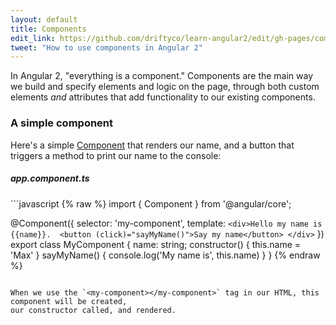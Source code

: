 ```yaml
---
layout: default
title: Components
edit_link: https://github.com/driftyco/learn-angular2/edit/gh-pages/components/index.md
tweet: "How to use components in Angular 2"
---
```


In Angular 2, "everything is a component." Components are the main way we build and specify elements and logic on the page, through both custom elements *and* attributes that add functionality to our existing components.

### A simple component

Here's a simple [Component](https://angular.io/docs/ts/latest/api/core/index/Component-decorator.html) that renders our name, and a button that triggers a method to print our name to the console:

<h5>app.component.ts</h5>
```javascript
{% raw %}
import { Component } from '@angular/core';

@Component({
  selector: 'my-component',
  template: `
    <div>Hello my name is {{name}}. 
      <button (click)="sayMyName()">Say my name</button>
    </div>
   `
})
export class MyComponent {
  name: string;
  constructor() {
    this.name = 'Max'
  }
  sayMyName() {
    console.log('My name is', this.name)
  }
}
{% endraw %}
```

When we use the `<my-component></my-component>` tag in our HTML, this component will be created,
our constructor called, and rendered.
